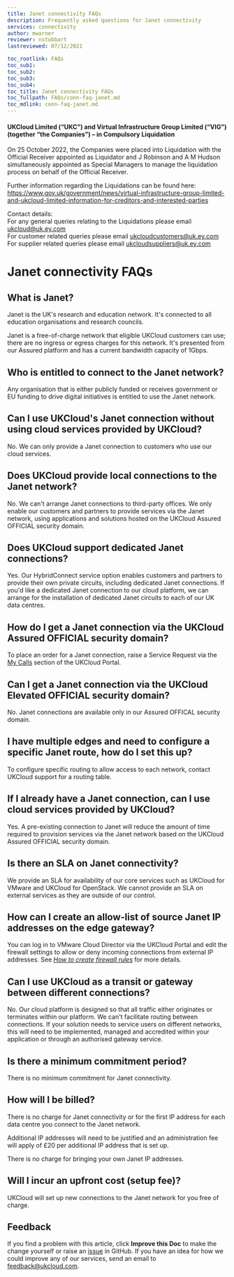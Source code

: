 ```yaml
---
title: Janet connectivity FAQs
description: Frequently asked questions for Janet connectivity
services: connectivity
author: mwarner
reviewer: nstobbart
lastreviewed: 07/12/2021

toc_rootlink: FAQs
toc_sub1: 
toc_sub2:
toc_sub3:
toc_sub4:
toc_title: Janet connectivity FAQs
toc_fullpath: FAQs/conn-faq-janet.md
toc_mdlink: conn-faq-janet.md
---
```


#### UKCloud Limited (“UKC”) and Virtual Infrastructure Group Limited (“VIG”) (together “the Companies”) – in Compulsory Liquidation

On 25 October 2022, the Companies were placed into Liquidation with the Official Receiver appointed as Liquidator and J Robinson and A M Hudson simultaneously appointed as Special Managers to manage the liquidation process on behalf of the Official Receiver.

Further information regarding the Liquidations can be found here: <https://www.gov.uk/government/news/virtual-infrastructure-group-limited-and-ukcloud-limited-information-for-creditors-and-interested-parties>

Contact details:<br>
For any general queries relating to the Liquidations please email <ukcloud@uk.ey.com><br>
For customer related queries please email <ukcloudcustomers@uk.ey.com><br>
For supplier related queries please email <ukcloudsuppliers@uk.ey.com>

# Janet connectivity FAQs

## What is Janet?

Janet is the UK's research and education network. It's connected to all education organisations and research councils.

Janet is a free-of-charge network that eligible UKCloud customers can use; there are no ingress or egress charges for this network. It's presented from our Assured platform and has a current bandwidth capacity of 1Gbps. 

## Who is entitled to connect to the Janet network?

Any organisation that is either publicly funded or receives government or EU funding to drive digital initiatives is entitled to use the Janet network.

## Can I use UKCloud's Janet connection without using cloud services provided by UKCloud?

No. We can only provide a Janet connection to customers who use our cloud services.

## Does UKCloud provide local connections to the Janet network?

No. We can't arrange Janet connections to third-party offices. We only enable our customers and partners to provide services via the Janet network, using applications and solutions hosted on the UKCloud Assured OFFICIAL security domain.

## Does UKCloud support dedicated Janet connections?

Yes. Our HybridConnect service option enables customers and partners to provide their own private circuits, including dedicated Janet connections. If you'd like a dedicated Janet connection to our cloud platform, we can arrange for the installation of dedicated Janet circuits to each of our UK data centres.

## How do I get a Janet connection via the UKCloud Assured OFFICIAL security domain?

To place an order for a Janet connection, raise a Service Request via the [My Calls](https://portal.skyscapecloud.com/support/ivanti) section of the UKCloud Portal.

## Can I get a Janet connection via the UKCloud Elevated OFFICIAL security domain?

No. Janet connections are available only in our Assured OFFICAL security domain.

## I have multiple edges and need to configure a specific Janet route, how do I set this up?

To configure specific routing to allow access to each network, contact UKCloud support for a routing table.

## If I already have a Janet connection, can I use cloud services provided by UKCloud?

Yes. A pre-existing connection to Janet will reduce the amount of time required to provision services via the Janet network based on the UKCloud Assured OFFICIAL security domain.

## Is there an SLA on Janet connectivity?

We provide an SLA for availability of our core services such as UKCloud for VMware and UKCloud for OpenStack. We cannot provide an SLA on external services as they are outside of our control.

## How can I create an allow-list of source Janet IP addresses on the edge gateway?

You can log in to VMware Cloud Director via the UKCloud Portal and edit the firewall settings to allow or deny incoming connections from external IP addresses. See [*How to create firewall rules*](../vmware/vmw-how-create-firewall-rules.md) for more details.

## Can I use UKCloud as a transit or gateway between different connections?

No. Our cloud platform is designed so that all traffic either originates or terminates within our platform. We can't facilitate routing between connections. If your solution needs to service users on different networks, this will need to be implemented, managed and accredited within your application or through an authorised gateway service.

## Is there a minimum commitment period?

There is no minimum commitment for Janet connectivity.

## How will I be billed?

There is no charge for Janet connectivity or for the first IP address for each data centre you connect to the Janet network.

Additional IP addresses will need to be justified and an administration fee will apply of £20 per additional IP address that is set up.

There is no charge for bringing your own Janet IP addresses.

## Will I incur an upfront cost (setup fee)?

UKCloud will set up new connections to the Janet network for you free of charge.

## Feedback

If you find a problem with this article, click **Improve this Doc** to make the change yourself or raise an [issue](https://github.com/UKCloud/documentation/issues) in GitHub. If you have an idea for how we could improve any of our services, send an email to <feedback@ukcloud.com>.
